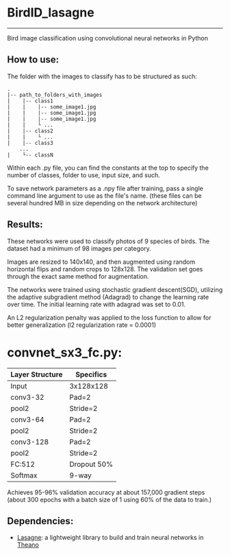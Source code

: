 # BirdID_lasagne
----------

Bird image classification using convolutional neural networks in Python

How to use:
----------

The folder with the images to classify has to be structured as such:

    .
    |-- path_to_folders_with_images
    |    |-- class1
    |    |    |-- some_image1.jpg
    |    |    |-- some_image1.jpg
    |    |    |-- some_image1.jpg
    |    |    └ ...
    |    |-- class2
    |    |    └ ...
    |    |-- class3
        ...
    |    └-- classN
  

Within each .py file, you can find the constants at the top to specify the number of classes, folder to use, input size, and such.

To save network parameters as a .npy file after training, pass a single command line argument to use as the file's name. (these files can be several hundred MB in size depending on the network architecture)

Results:
----------
These networks were used to classify photos of 9 species of birds. The dataset had a minimum of 98 images per category.

Images are resized to 140x140, and then augmented using random horizontal flips and random crops to 128x128. The validation set goes through the exact same method for augmentation. 

The networks were trained using stochastic gradient descent(SGD), utilizing the adaptive subgradient method (Adagrad) to change the learning rate over time. The initial learning rate with adagrad was set to 0.01.

An L2 regularization penalty was applied to the loss function to allow for better generalization (l2 regularization rate = 0.0001)

# convnet_sx3_fc.py:

Layer Structure | Specifics
--------------- | ----------
Input           | 3x128x128
conv3-32        | Pad=2
pool2           | Stride=2
conv3-64        | Pad=2
pool2           | Stride=2
conv3-128       | Pad=2
pool2           | Stride=2
FC:512          | Dropout 50%
Softmax         | 9-way

Achieves 95-96% validation accuracy at about 157,000 gradient steps (about 300 epochs with a batch size of 1 using 60% of the data to train.)

Dependencies:
----------

- [Lasagne][1]: a lightweight library to build and train neural networks in [Theano][2]

[1]: https://github.com/Lasagne/Lasagne
[2]: https://github.com/Theano/Theano

